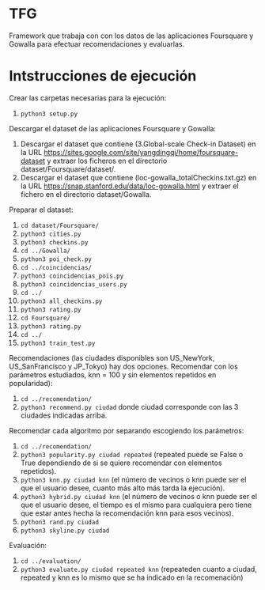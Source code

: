 # TFG

Framework que trabaja con con los datos de las aplicaciones Foursquare y Gowalla para efectuar recomendaciones y evaluarlas.

# Intstrucciones de ejecución

Crear las carpetas necesarias para la ejecución: 
1. `python3 setup.py`

Descargar el dataset de las aplicaciones Foursquare y Gowalla:
1. Descargar el dataset que contiene (3.Global-scale Check-in Dataset) en la URL https://sites.google.com/site/yangdingqi/home/foursquare-dataset y extraer los ficheros en el directorio dataset/Foursquare/dataset/.
2. Descargar el dataset que contiene (loc-gowalla_totalCheckins.txt.gz) en la URL https://snap.stanford.edu/data/loc-gowalla.html y extraer el fichero en el directorio dataset/Gowalla.

Preparar el dataset:
1. `cd dataset/Foursquare/`
2. `python3 cities.py`
3. `python3 checkins.py`
4. `cd ../Gowalla/`
5. `python3 poi_check.py`
6. `cd ../coincidencias/`
7. `python3 coincidencias_pois.py`
8. `python3 coincidencias_users.py`
9. `cd ../`
10. `python3 all_checkins.py`
11. `python3 rating.py`
12. `cd Foursquare/`
13. `python3 rating.py`
14. `cd ../`
15. `python3 train_test.py`

Recomendaciones (las ciudades disponibles son US_NewYork, US_SanFrancisco y JP_Tokyo) hay dos opciones.
Recomendar con los parámetros estudiados, knn = 100 y sin elementos repetidos en popularidad):
1. `cd ../recomendation/`
2. `python3 recommend.py ciudad` donde ciudad corresponde con las 3 ciudades indicadas arriba.

Recomendar cada algoritmo por separando escogiendo los parámetros:
1. `cd ../recomendation/`
2. `python3 popularity.py ciudad repeated` (repeated puede se False o True dependiendo de si se quiere recomendar con elementos repetidos).
3. `python3 knn.py ciudad knn` (el número de vecinos o knn puede ser el que el usuario desee, cuanto más alto más tarda la ejecución).
4. `python3 hybrid.py ciudad knn` (el número de vecinos o knn puede ser el que el usuario desee, el tiempo es el mismo para cualquiera pero tiene que estar antes hecha la recomendación knn para esos vecinos).
5. `python3 rand.py ciudad`
6. `python3 skyline.py ciudad`

Evaluación:
1. `cd ../evaluation/`
2. `python3 evaluate.py ciudad repeated knn` (repeateden cuanto a ciudad, repeated y knn es lo mismo que se ha indicado en la recomenación)



